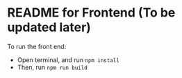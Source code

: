 # README for Frontend (To be updated later)

To run the front end:

- Open terminal, and run ``npm install``
- Then, run ``npm run build``